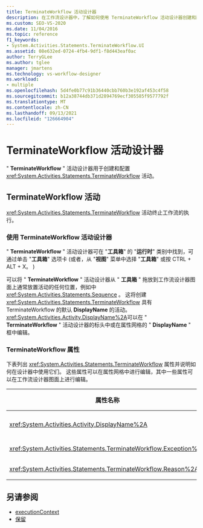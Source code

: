 ```yaml
---
title: TerminateWorkflow 活动设计器
description: 在工作流设计器中，了解如何使用 TerminateWorkflow 活动设计器创建和配置 TerminateWorkflow 活动。
ms.custom: SEO-VS-2020
ms.date: 11/04/2016
ms.topic: reference
f1_keywords:
- System.Activities.Statements.TerminateWorkflow.UI
ms.assetid: 08e632ed-0724-4fb4-9df1-f8d443eaf0ac
author: TerryGLee
ms.author: tglee
manager: jmartens
ms.technology: vs-workflow-designer
ms.workload:
- multiple
ms.openlocfilehash: 5d4fe0b77c91b36440cbb760b3e192af453c4f58
ms.sourcegitcommit: b12a38744db371d2894769ecf305585f9577792f
ms.translationtype: MT
ms.contentlocale: zh-CN
ms.lasthandoff: 09/13/2021
ms.locfileid: "126664904"
---
```

# <a name="terminateworkflow-activity-designer"></a>TerminateWorkflow 活动设计器

" **TerminateWorkflow** " 活动设计器用于创建和配置 <xref:System.Activities.Statements.TerminateWorkflow> 活动。

## <a name="the-terminateworkflow-activity"></a>TerminateWorkflow 活动

<xref:System.Activities.Statements.TerminateWorkflow> 活动终止工作流的执行。

### <a name="using-the-terminateworkflow-activity-designer"></a>使用 TerminateWorkflow 活动设计器

" **TerminateWorkflow** " 活动设计器可在 "**工具箱**" 的 "**运行时**" 类别中找到，可通过单击 "**工具箱**" 选项卡 (或者，从 "**视图**" 菜单中选择 "**工具箱**" 或按 CTRL + ALT + X。 ) 

可以将 " **TerminateWorkflow** " 活动设计器从 " **工具箱** " 拖放到工作流设计器图面上通常放置活动的任何位置，例如中 <xref:System.Activities.Statements.Sequence> 。 这将创建 <xref:System.Activities.Statements.TerminateWorkflow> 具有 TerminateWorkflow 的默认 **DisplayName** 的活动。 <xref:System.Activities.Activity.DisplayName%2A>可以在 " **TerminateWorkflow** " 活动设计器的标头中或在属性网格的 " **DisplayName** " 框中编辑。

### <a name="the-terminateworkflow-properties"></a>TerminateWorkflow 属性

下表列出 <xref:System.Activities.Statements.TerminateWorkflow> 属性并说明如何在设计器中使用它们。 这些属性可以在属性网格中进行编辑，其中一些属性可以在工作流设计器图面上进行编辑。

|属性名称|必选|使用情况|
|-|--------------|-|
|<xref:System.Activities.Activity.DisplayName%2A>|错误|<xref:System.Activities.Statements.TerminateWorkflow> 活动的友好名称。 默认值为 TerminateWorkflow。 虽然显示名称不是绝对必需的，但最好使用显示名称。|
|<xref:System.Activities.Statements.TerminateWorkflow.Exception%2A>|错误|终止工作流时要引发的异常。 此属性在属性网格中设置。|
|<xref:System.Activities.Statements.TerminateWorkflow.Reason%2A>|错误|解释终止工作流的原因。 此属性在属性网格中设置。|

## <a name="see-also"></a>另请参阅

- [executionContext](../workflow-designer/runtime-activity-designers.md)
- [保留](../workflow-designer/persist-activity-designer.md)
